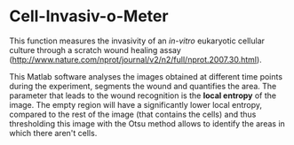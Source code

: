 # Cell-Invasiv-o-Meter
This function measures the invasivity of an *in-vitro* eukaryotic cellular culture through a scratch wound healing assay (http://www.nature.com/nprot/journal/v2/n2/full/nprot.2007.30.html).

This Matlab software analyses the images obtained at different time points during the experiment, segments the wound and quantifies the area. The parameter that leads to the wound recognition is the **local entropy** of the image. The empty region will have a significantly lower local entropy, compared to the rest of the image (that contains the cells) and thus thresholding this image with the Otsu method allows to identify the areas in which there aren't cells.
